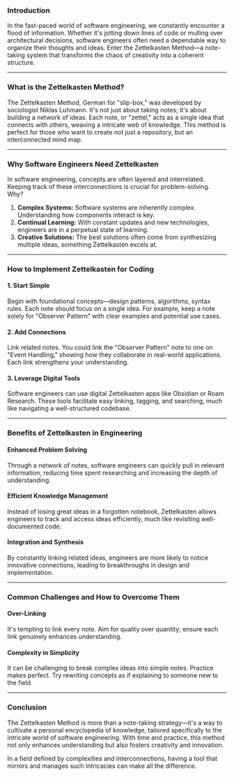 ### Introduction

In the fast-paced world of software engineering, we constantly encounter a flood of information. Whether it's jotting down lines of code or mulling over architectural decisions, software engineers often need a dependable way to organize their thoughts and ideas. Enter the Zettelkasten Method—a note-taking system that transforms the chaos of creativity into a coherent structure.

---

### What is the Zettelkasten Method?

The Zettelkasten Method, German for "slip-box," was developed by sociologist Niklas Luhmann. It's not just about taking notes; it's about building a network of ideas. Each note, or "zettel," acts as a single idea that connects with others, weaving a intricate web of knowledge. This method is perfect for those who want to create not just a repository, but an interconnected mind map.

---

### Why Software Engineers Need Zettelkasten

In software engineering, concepts are often layered and interrelated. Keeping track of these interconnections is crucial for problem-solving. Why?

1. **Complex Systems:** Software systems are inherently complex. Understanding how components interact is key.
2. **Continual Learning:** With constant updates and new technologies, engineers are in a perpetual state of learning.
3. **Creative Solutions:** The best solutions often come from synthesizing multiple ideas, something Zettelkasten excels at.

---

### How to Implement Zettelkasten for Coding

#### 1. **Start Simple**

Begin with foundational concepts—design patterns, algorithms, syntax rules. Each note should focus on a single idea. For example, keep a note solely for "Observer Pattern" with clear examples and potential use cases.

#### 2. **Add Connections**

Link related notes. You could link the "Observer Pattern" note to one on "Event Handling," showing how they collaborate in real-world applications. Each link strengthens your understanding.

#### 3. **Leverage Digital Tools**

Software engineers can use digital Zettelkasten apps like Obsidian or Roam Research. These tools facilitate easy linking, tagging, and searching, much like navigating a well-structured codebase.

---

### Benefits of Zettelkasten in Engineering

#### **Enhanced Problem Solving**

Through a network of notes, software engineers can quickly pull in relevant information, reducing time spent researching and increasing the depth of understanding.

#### **Efficient Knowledge Management**

Instead of losing great ideas in a forgotten notebook, Zettelkasten allows engineers to track and access ideas efficiently, much like revisiting well-documented code.

#### **Integration and Synthesis**

By constantly linking related ideas, engineers are more likely to notice innovative connections, leading to breakthroughs in design and implementation.

---

### Common Challenges and How to Overcome Them

#### **Over-Linking**

It's tempting to link every note. Aim for quality over quantity; ensure each link genuinely enhances understanding.

#### **Complexity in Simplicity**

It can be challenging to break complex ideas into simple notes. Practice makes perfect. Try rewriting concepts as if explaining to someone new to the field.

---

### Conclusion

The Zettelkasten Method is more than a note-taking strategy—it's a way to cultivate a personal encyclopedia of knowledge, tailored specifically to the intricate world of software engineering. With time and practice, this method not only enhances understanding but also fosters creativity and innovation.

In a field defined by complexities and interconnections, having a tool that mirrors and manages such intricacies can make all the difference.